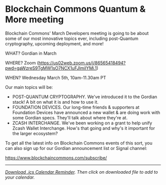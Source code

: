 # Blockchain Commons Quantum & More meeting

Blockchain Commons' March Developers meeting is going to be about some of our most innovative topics ever, including post-Quantum cryptography, upcoming deployment, and more!

WHAT? Gordian in March

WHERE? Zoom (https://us02web.zoom.us/j/86565418494?pwd=gaWzreS9TgMW1sO7NCX1uFJlmilYMi.1) 

WHEN? Wednesday March 5th, 10am-11.30am PT

Our main topics will be:

* POST-QUANTUM CRYPTOGRAPHY. We've introduced it to the Gordian stack! A bit on what it is and how to use it.
* FOUNDATION DEVICES. Our long-time friends & supporters at Foundation Devices have announced a new wallet & are doing work with some Gordian specs. They'll talk about where they're at.
* ZCASH INTERCHANGE. We've been working on a grant to help unify Zcash Wallet Interchange. How's that going and why's it important for the larger ecosystem?

To get all the latest info on Blockchain Commons events of this sort, you can also sign up for our Gordian announcement list or Signal channel:

https://www.blockchaincommons.com/subscribe/

---

*[Download .ics Calendar Reminder](https://developer.blockchaincommons.com/assets/ics/gordian-march-202503.ics). Then click on downloaded file to add to your calendar.*
